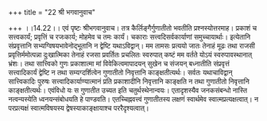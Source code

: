 +++
title = "22 श्री भगवानुवाच"

+++
।।14.22।। एवं पृष्टः श्रीभगवानुवाच। तत्र कैर्लिङ्गैर्गुणातीतो भवतीति
प्रश्नस्योत्तरमाह। प्रकाशं च सत्त्वकार्यं; प्रवृत्तिं च रजःकार्य; मोहमेव
च तमः कार्यं। चकाराः सत्त्वदिसर्वकार्याणां समुच्चायार्थाः। इत्येतानि
संप्रवृत्तानि सभ्यग्विषयभावेनोद्भूतानि न द्वेष्टि यथाऽविद्वान्। मम तामसः
प्रत्ययो जातः तेनाहं मूढः तथा राजसी प्रवृत्तिर्ममोत्पन्ना दुःखात्मिका
तेनाहं रजसा प्रवर्तितः प्रचलितः स्वरुपात् कष्टं मम वर्तते योऽयं
स्वरुपावस्थानात् भ्रंशः। तथा सात्त्विको गुणः प्रकाशात्मा मां
विवेकित्वमापादयन् सुखेन च संजयन् बध्नातीति संप्रवृत्तं सत्त्वादिकार्यं
द्वेष्टि न तथा सम्यग्दर्शित्वेन गुणातीतो निवृत्तानि काङ्क्षतीत्यर्थः।
सर्वतः यथाचाविद्वान् सात्त्विकादिः पुरुषः सत्त्वादिकार्याण्यात्मानं
प्रति प्रकाशादीनि निवृत्तानि काङ्क्षति न तथा गुणातीतो निवृत्तानि
काङ्क्षतीत्यर्थः। एवंविधो यः स गुणातीत उच्यत इति चतुर्थस्थेनान्वयः।
एतादृशस्यैव जनकसंबन्धो नास्ति नत्वन्यस्येति ध्वनयन्संबोधयति हे पाण्डवति।
एतच्चिह्नवत्त्वं गुणातीतस्य लक्षणं स्वार्थमेव स्वात्मप्रत्यक्षत्वात्। न
परप्रत्यक्षं स्वात्मविषयस्य द्वेषस्याकाङ्क्षायाश्च पररैदृश्यत्वात्।
